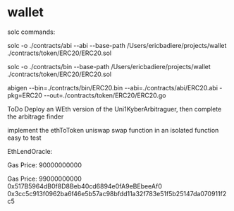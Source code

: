 # wallet


solc commands:

solc -o ./contracts/abi --abi --base-path /Users/ericbadiere/projects/wallet  ./contracts/token/ERC20/ERC20.sol

solc -o ./contracts/bin --base-path /Users/ericbadiere/projects/wallet  ./contracts/token/ERC20/ERC20.sol

abigen --bin=./contracts/bin/ERC20.bin --abi=./contracts/abi/ERC20.abi -pkg=ERC20 --out=./contracts/token/ERC20/ERC20.go

ToDo
Deploy an WEth version of the Uni1KyberArbitraguer, then complete the arbitrage finder

implement the ethToToken uniswap swap function in an isolated function easy to test


EthLendOracle:

Gas Price:  90000000000

Gas Price:  99000000000
0x517B5964dB0f8D8Beb40cd6894e0fA9eBEbeeAf0
0x3cc5c913f0962ba6f46e5b57ac98bfdd11a32f783e51f5b25147da070911f2c5


